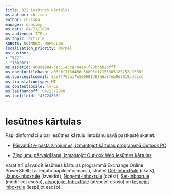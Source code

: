 ```yaml
---
title: 922 iesūtnes kārtulas
ms.author: chrisda
author: chrisda
manager: dansimp
ms.date: 04/21/2020
ms.audience: ITPro
ms.topic: article
ROBOTS: NOINDEX, NOFOLLOW
localization_priority: Normal
ms.custom:
- "922"
- "1800021"
ms.assetid: 469de984-cec1-45ca-94ab-f70bc6b28fff
ms.openlocfilehash: a03c0f7f3d456e56896df2153305186252e9508f
ms.sourcegitcommit: 55eff703a17e500681d8fa6a87eb067019ade3cc
ms.translationtype: MT
ms.contentlocale: lv-LV
ms.lasthandoff: 04/22/2020
ms.locfileid: "43724563"
---
```

# <a name="inbox-rules"></a>Iesūtnes kārtulas

Papildinformāciju par iesūtnes kārtulu lietošanu savā pastkastē skatiet:

- [Pārvaldīt e-pasta ziņojumus, izmantojot kārtulas programmā Outlook PC](https://support.office.com/article/c24f5dea-9465-4df4-ad17-a50704d66c59.aspx)

- [Ziņojumu pārvaldīšana, izmantojot Outlook Web iesūtnes kārtulas](https://support.office.com/article/8400435c-f14e-4272-9004-1548bb1848f2.aspx)

Varat arī pārvaldīt iesūtnes kārtulas programmā Exchange Online PowerShell. Lai iegūtu papildinformāciju, skatiet [Get-InboxRule](https://docs.microsoft.com/powershell/module/exchange/mailboxes/get-inboxrule) (skats), [Jauns-inboxrule](https://docs.microsoft.com/powershell/module/exchange/mailboxes/new-inboxrule) (izveidot), [Noņemt-Inboxrule](https://docs.microsoft.com/powershell/module/exchange/mailboxes/remove-inboxrule) (dzēst), [Set-Inboxrule](https://docs.microsoft.com/powershell/module/exchange/mailboxes/set-inboxrule) (modificēt esošo), [atspējojiet InboxRule](https://docs.microsoft.com/powershell/module/exchange/mailboxes/disable-inboxrule) (atspējot esošo) un [Iespējot inboxrule](https://docs.microsoft.com/powershell/module/exchange/mailboxes/enable-inboxrule) (iespējot esošo).
